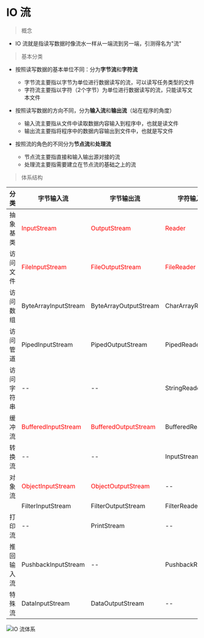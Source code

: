 # IO 流

>概念

* IO 流就是指读写数据时像流水一样从一端流到另一端，引测得名为"流"

> 基本分类

* 按照读写数据的基本单位不同：分为**字节流**和**字符流**
    * 字节流主要指以字节为单位进行数据读写的流，可以读写任务类型的文件
    * 字符流主要指以字符（2个字节）为单位进行数据读写的流，只能读写文本文件
  
* 按照读写数据的方向不同，分为**输入流**和**输出流**（站在程序的角度）
    * 输入流主要指从文件中读取数据内容输入到程序中，也就是读文件
    * 输出流主要指将程序中的数据内容输出到文件中，也就是写文件
  
* 按照流的角色的不同分为**节点流**和**处理流**
    * 节点流主要指直接和输入输出源对接的流
    * 处理流主要指需要建立在节点流的基础之上的流
   
> 体系结构

|分类|字节输入流|字节输出流|字符输入流|字符输入流|
|:---|---|---|---|---|
|抽象基类|<font color='red'>InputStream</font>|<font color='red'>OutputStream|<font color='red'>Reader|<font color='red'>Writer|
|访问文件|<font color='red'>FileInputStream|<font color='red'>FileOutputStream|<font color='red'>FileReader|<font color='red'>FileWriter|
|访问数组|ByteArrayInputStream|ByteArrayOutputStream|CharArrayReader|CharArrayWriter|
|访问管道|PipedInputStream|PipedOutputStream|PipedReader|PipedWriter|\
|访问字符串|--|--|StringReader|StringWriter|
|缓冲流|<font color='red'>BufferedInputStream|<font color='red'>BufferedOutputStream|BufferedReader|BufferedWriter|
|转换流|--|--|InputStreamReader|InputStreamWriter|
|对象流|<font color='red'>ObjectInputStream|<font color='red'>ObjectOutputStream|--|--|
||FilterInputStream|FilterOutputStream|FilterReader|FilterWriter|
|打印流|--|PrintStream|--|PrintWriter|
|推回输入流|PushbackInputStream|--|PushbackReader|--|
|特殊流|DataInputStream|DataOutputStream|--|--|

![IO 流体系](https://cdn.jsdelivr.net/gh/fengjian2705/cdn/img/io/io流体系.jpg)